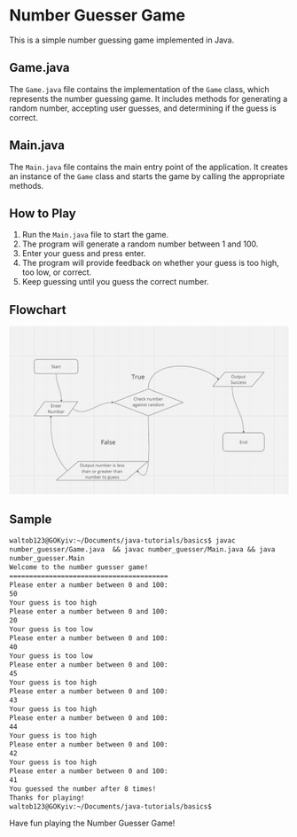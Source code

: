 # Number Guesser Game

This is a simple number guessing game implemented in Java.

## Game.java

The `Game.java` file contains the implementation of the `Game` class, which represents the number guessing game. It includes methods for generating a random number, accepting user guesses, and determining if the guess is correct.

## Main.java

The `Main.java` file contains the main entry point of the application. It creates an instance of the `Game` class and starts the game by calling the appropriate methods.

## How to Play

1. Run the `Main.java` file to start the game.
2. The program will generate a random number between 1 and 100.
3. Enter your guess and press enter.
4. The program will provide feedback on whether your guess is too high, too low, or correct.
5. Keep guessing until you guess the correct number.

## Flowchart
![Guess the Number Flowchart](guessTheNumberFlowchart.png)


## Sample
```
waltob123@GOKyiv:~/Documents/java-tutorials/basics$ javac number_guesser/Game.java  && javac number_guesser/Main.java && java number_guesser.Main 
Welcome to the number guesser game!
========================================
Please enter a number between 0 and 100: 
50
Your guess is too high
Please enter a number between 0 and 100: 
20
Your guess is too low
Please enter a number between 0 and 100: 
40
Your guess is too low
Please enter a number between 0 and 100: 
45
Your guess is too high
Please enter a number between 0 and 100: 
43
Your guess is too high
Please enter a number between 0 and 100: 
44
Your guess is too high
Please enter a number between 0 and 100: 
42
Your guess is too high
Please enter a number between 0 and 100: 
41
You guessed the number after 8 times!
Thanks for playing!
waltob123@GOKyiv:~/Documents/java-tutorials/basics$ 
```

Have fun playing the Number Guesser Game!
